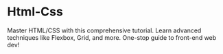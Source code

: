 # Html-Css
Master HTML/CSS with this comprehensive tutorial. Learn advanced techniques like Flexbox, Grid, and more. One-stop guide to front-end web dev!
